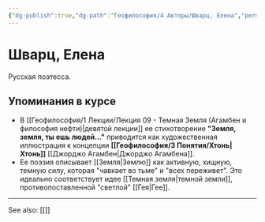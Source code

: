 ```yaml
---
{"dg-publish":true,"dg-path":"Геофилософия/4 Авторы/Шварц, Елена","permalink":"/geofilosofiya/4-avtory/shvarcz-elena/"}
---
```


# Шварц, Елена

Русская поэтесса.

## Упоминания в курсе
- В [[Геофилософия/1 Лекции/Лекция 09 - Темная Земля (Агамбен и философия нефти)\|девятой лекции]] ее стихотворение **"Земля, земля, ты ешь людей..."** приводится как художественная иллюстрация к концепции **[[Геофилософия/3 Понятия/Хтонь\|Хтонь]]** [[Джорджо Агамбен\|Джорджо Агамбена]].
- Ее поэзия описывает [[Земля\|Землю]] как активную, хищную, темную силу, которая "чавкает во тьме" и "всех переживет". Это идеально соответствует идее [[Темная земля\|темной земли]], противопоставленной "светлой" [[Гея\|Гее]].






---
See also:
[[]]
